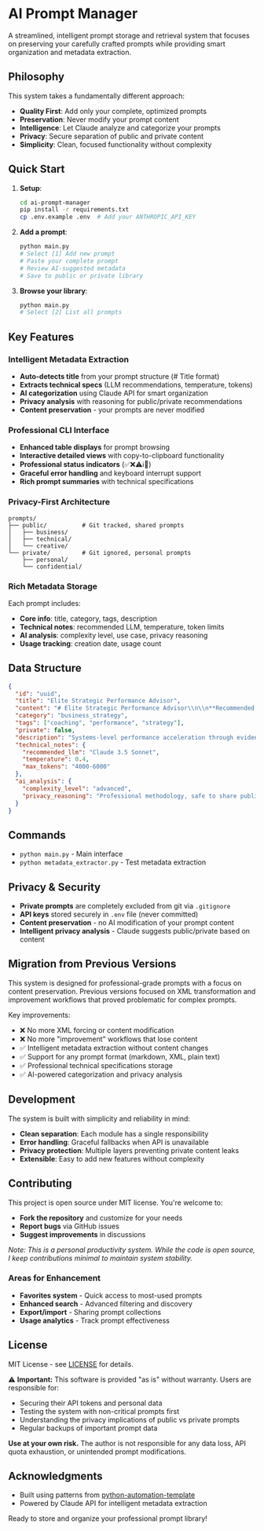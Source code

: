 # AI Prompt Manager

A streamlined, intelligent prompt storage and retrieval system that focuses on preserving your carefully crafted prompts while providing smart organization and metadata extraction.

## Philosophy

This system takes a fundamentally different approach:
- **Quality First**: Add only your complete, optimized prompts
- **Preservation**: Never modify your prompt content 
- **Intelligence**: Let Claude analyze and categorize your prompts
- **Privacy**: Secure separation of public and private content
- **Simplicity**: Clean, focused functionality without complexity

## Quick Start

1. **Setup**:
   ```bash
   cd ai-prompt-manager
   pip install -r requirements.txt
   cp .env.example .env  # Add your ANTHROPIC_API_KEY
   ```

2. **Add a prompt**:
   ```bash
   python main.py
   # Select [1] Add new prompt
   # Paste your complete prompt
   # Review AI-suggested metadata
   # Save to public or private library
   ```

3. **Browse your library**:
   ```bash
   python main.py
   # Select [2] List all prompts
   ```

## Key Features

### Intelligent Metadata Extraction
- **Auto-detects title** from your prompt structure (# Title format)
- **Extracts technical specs** (LLM recommendations, temperature, tokens)
- **AI categorization** using Claude API for smart organization
- **Privacy analysis** with reasoning for public/private recommendations
- **Content preservation** - your prompts are never modified

### Professional CLI Interface
- **Enhanced table displays** for prompt browsing
- **Interactive detailed views** with copy-to-clipboard functionality
- **Professional status indicators** (✅❌⚠️ℹ️🔄)
- **Graceful error handling** and keyboard interrupt support
- **Rich prompt summaries** with technical specifications

### Privacy-First Architecture
```
prompts/
├── public/          # Git tracked, shared prompts
│   ├── business/
│   ├── technical/
│   └── creative/
└── private/         # Git ignored, personal prompts
    ├── personal/
    └── confidential/
```

### Rich Metadata Storage
Each prompt includes:
- **Core info**: title, category, tags, description
- **Technical notes**: recommended LLM, temperature, token limits
- **AI analysis**: complexity level, use case, privacy reasoning
- **Usage tracking**: creation date, usage count

## Data Structure

```json
{
  "id": "uuid",
  "title": "Elite Strategic Performance Advisor",
  "content": "# Elite Strategic Performance Advisor\\n\\n**Recommended LLM**: Claude...",
  "category": "business_strategy",
  "tags": ["coaching", "performance", "strategy"],
  "private": false,
  "description": "Systems-level performance acceleration through evidence-based guidance",
  "technical_notes": {
    "recommended_llm": "Claude 3.5 Sonnet",
    "temperature": 0.4,
    "max_tokens": "4000-6000"
  },
  "ai_analysis": {
    "complexity_level": "advanced",
    "privacy_reasoning": "Professional methodology, safe to share publicly"
  }
}
```

## Commands

- `python main.py` - Main interface
- `python metadata_extractor.py` - Test metadata extraction

## Privacy & Security

- **Private prompts** are completely excluded from git via `.gitignore`
- **API keys** stored securely in `.env` file (never committed)
- **Content preservation** - no AI modification of your prompt content
- **Intelligent privacy analysis** - Claude suggests public/private based on content

## Migration from Previous Versions

This system is designed for professional-grade prompts with a focus on content preservation. Previous versions focused on XML transformation and improvement workflows that proved problematic for complex prompts.

Key improvements:
- ❌ No more XML forcing or content modification
- ❌ No more "improvement" workflows that lose content
- ✅ Intelligent metadata extraction without content changes
- ✅ Support for any prompt format (markdown, XML, plain text)
- ✅ Professional technical specifications storage
- ✅ AI-powered categorization and privacy analysis

## Development

The system is built with simplicity and reliability in mind:
- **Clean separation**: Each module has a single responsibility
- **Error handling**: Graceful fallbacks when API is unavailable
- **Privacy protection**: Multiple layers preventing private content leaks
- **Extensible**: Easy to add new features without complexity

## Contributing

This project is open source under MIT license. You're welcome to:
- **Fork the repository** and customize for your needs
- **Report bugs** via GitHub issues
- **Suggest improvements** in discussions

*Note: This is a personal productivity system. While the code is open source, I keep contributions minimal to maintain system stability.*

### Areas for Enhancement
- **Favorites system** - Quick access to most-used prompts
- **Enhanced search** - Advanced filtering and discovery
- **Export/import** - Sharing prompt collections
- **Usage analytics** - Track prompt effectiveness

## License

MIT License - see [LICENSE](LICENSE) for details.

⚠️  **Important:** This software is provided "as is" without warranty. Users are responsible for:
- Securing their API tokens and personal data
- Testing the system with non-critical prompts first
- Understanding the privacy implications of public vs private prompts
- Regular backups of important prompt data

**Use at your own risk.** The author is not responsible for any data loss, API quota exhaustion, or unintended prompt modifications.

## Acknowledgments

- Built using patterns from [python-automation-template](https://github.com/davettt/python-automation-template)
- Powered by Claude API for intelligent metadata extraction

Ready to store and organize your professional prompt library!
